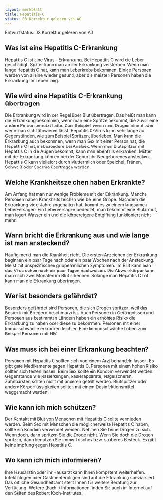 ```yaml
---
layout: merkblatt
title: Hepatitis-C
status: 03 Korrektur gelesen von AG
---
```

Entwurfstatus: 03 Korrektur gelesen von AG
 
## Was ist eine Hepatitis C-Erkrankung

Hepatitis C ist eine Virus - Erkrankung. Bei Hepatitis C wird die Leber
geschädigt. Später kann man an der Erkrankung versterben. Wenn man lange
Hepatitis C hat, kann man Leberkrebs bekommen. Einige Personen werden
von alleine wieder gesund, aber die meisten Personen haben die
Erkrankung ihr Leben lang.

## Wie wird eine Hepatitis C-Erkrankung übertragen

Die Erkrankung wird in der Regel über Blut übertragen. Das heißt man
kann die Erkrankung bekommen, wenn man eine Spritze bekommt, die zuvor
eine andere Person benutzt hatte. Zum Beispiel, wenn man Drogen nimmt
oder wenn man sich tätowieren lässt. Hepatitis C-Virus kann sehr lange
auf Gegenständen, wie zum Beispiel Spritzen, überleben. Man kann die
Erkrankung auch bekommen, wenn man Sex mit einer Person hat, die
Hepatitis C hat, insbesondere bei Analsex. Wenn man Blutspritzer mit
Hepatitis C in die Augen bekommt, kann man ebenfalls erkranken. Mütter
mit der Erkrankung können bei der Geburt ihr Neugeborenes anstecken.
Hepatitis C kann vielleicht durch Muttermilch oder Speichel, Tränen,
Schweiß oder Sperma übertragen werden.

## Welche Krankheitszeichen haben Erkrankte?

Am Anfang hat man nur wenige Probleme mit der Erkrankung. Manche
Personen haben Krankheitszeichen wie bei eine Grippe. Nachdem die
Erkrankung viele Jahre angehalten hat, kommt es zu einem langsamen
Leberversagen. Ein Leberversagen bedeutet, man bekommt eine Blutarmut,
man lagert Wasser ein und die körpereigene Entgiftung funktioniert nicht
mehr.

## Wann bricht die Erkrankung aus und wie lange ist man ansteckend?

Häufig merkt man die Krankheit nicht. Die ersten Anzeichen der
Erkrankung beginnen ein paar Tage nach oder ein paar Wochen nach der
Ansteckung. Meist mit unspezifischen grippeähnlichen Symptomen. Im Blut
kann man das Virus schon nach ein paar Tagen nachweisen. Die
Abwehrkörper kann man nach zwei Monaten im Blut erkennen. Solange man
Hepatitis C hat kann man die Erkrankung übertragen.

## Wer ist besonders gefährdet?

Besonders gefährdet sind Personen, die sich Drogen spritzen, weil das
Besteck mit Erregern beschmutzt ist. Auch Personen in Gefängnissen und
Personen aus bestimmten Ländern haben ein erhöhtes Risiko die Erkrankung
zu haben oder diese zu bekommen. Personen mit einer Immunschwäche
erkranken leichter. Eine Immunschwäche haben zum Beispiel Personen mit
HIV.

## Was muss ich bei einer Erkrankung beachten?

Personen mit Hepatitis C sollten sich von einem Arzt behandeln lassen.
Es gibt gute Medikamente gegen Hepatitis C. Personen mit einem hohen
Risiko sollten sich testen lassen. Beim Sex sollte ein Kondom verwendet
werden. Gegenstände wie Rasierklingen, Rasierapparate, Nagelscheren,
Zahnbürsten sollten nicht mit anderen geteilt werden. Blutspritzer oder
andere Körperflüssigkeiten sollten mit einem Desinfektionsmittel
weggemacht werden.

## Wie kann ich mich schützen?

Der Kontakt mit Blut von Menschen mit Hepatitis C sollte vermieden
werden. Beim Sex mit Menschen die möglicherweise Hepatitis C haben,
sollte ein Kondom verwendet werden. Nehmen Sie keine Drogen zu sich.
Wenn doch, dann spritzen Sie die Droge nicht. Wenn Sie doch die Drogen
spritzen, dann benutzen Sie immer frisches bzw. sauberes Besteck. Es
gibt keine Impfung gegen Hepatitis C.

## Wo kann ich mich informieren?

Ihre Hausärztin oder ihr Hausarzt kann Ihnen kompetent weiterhelfen.
Infektiologen oder Gastroenterologen sind auf die Erkrankung
spezialisiert. Das örtliche Gesundheitsamt steht Ihnen für weitere
Beratung zur Verfügung. Weitere (Fach-) Informationen finden Sie auch im
Internet auf den Seiten des Robert Koch-Institutes.
